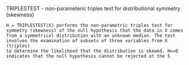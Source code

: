   TRIPLESTEST - non-parameteric triples test for distributional symmetry (skewness)
 
    H = TRIPLESTEST(X) performs the non-parametric triples test for
    symmetry (skewness) of the null hypothesis that the data in X comes
    from a symmetrical distribution with an unknown median. The test
    involves the examination of subsets of three variables from X (triples)
    to determine the likelihood that the distribution is skewed. H==0
    indicates that the null hypothesis cannot be rejected at the 5